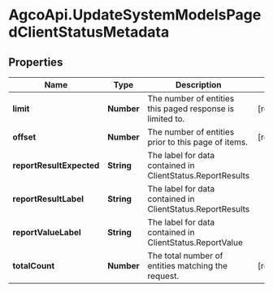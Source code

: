 # AgcoApi.UpdateSystemModelsPagedClientStatusMetadata

## Properties

Name | Type | Description | Notes
------------ | ------------- | ------------- | -------------
**limit** | **Number** | The number of entities this paged response is limited to. | [readonly] 
**offset** | **Number** | The number of entities prior to this page of items. | [readonly] 
**reportResultExpected** | **String** | The label for data contained in ClientStatus.ReportResults | 
**reportResultLabel** | **String** | The label for data contained in ClientStatus.ReportResults | 
**reportValueLabel** | **String** | The label for data contained in ClientStatus.ReportValue | 
**totalCount** | **Number** | The total number of entities matching the request. | [readonly] 


